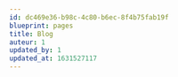 ```yaml
---
id: dc469e36-b98c-4c80-b6ec-8f4b75fab19f
blueprint: pages
title: Blog
auteur: 1
updated_by: 1
updated_at: 1631527117
---
```

